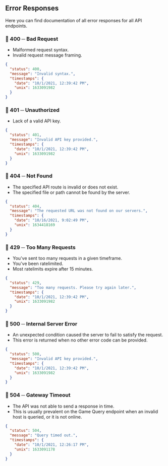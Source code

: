 ## Error Responses

Here you can find documentation of all error responses for all API endpoints.

### 🔴 400 ─ Bad Request

- Malformed request syntax.
- Invalid request message framing.

```json
{
  "status": 400,
  "message": "Invalid syntax.",
  "timestamps": {
    "date": "10/1/2021, 12:39:42 PM",
    "unix": 1633091982
  }
}
```

### 🔴 401 ─ Unauthorized

- Lack of a valid API key.

```json
{
  "status": 401,
  "message": "Invalid API key provided.",
  "timestamps": {
    "date": "10/1/2021, 12:39:42 PM",
    "unix": 1633091982
  }
}
```

### 🔴 404 ─ Not Found

- The specified API route is invalid or does not exist.
- The specified file or path cannot be found by the server.

```json
{
  "status": 404,
  "message": "The requested URL was not found on our servers.",
  "timestamps": {
    "date": "10/16/2021, 9:02:49 PM",
    "unix": 1634418169
  }
}
```

### 🔴 429 ─ Too Many Requests

- You've sent too many requests in a given timeframe.
- You've been ratelimited.
- Most ratelimits expire after 15 minutes.

```json
{
  "status": 429,
  "message": "Too many requests. Please try again later.",
  "timestamps": {
    "date": "10/1/2021, 12:39:42 PM",
    "unix": 1633091982
  }
}
```

### 🔴 500 ─ Internal Server Error

- An unexpected condition caused the server to fail to satisfy the request.
- This error is returned when no other error code can be provided.

```json
{
  "status": 500,
  "message": "Invalid API key provided.",
  "timestamps": {
    "date": "10/1/2021, 12:39:42 PM",
    "unix": 1633091982
  }
}
```
### 🔴 504 ─ Gateway Timeout

- The API was not able to send a response in time.
- This is usually prevalent on the Game Query endpoint when an invalid host is queried, or it is not online.

```json
{
  "status": 504,
  "message": "Query timed out.",
  "timestamps": {
    "date": "10/1/2021, 12:26:17 PM",
    "unix": 1633091178
  }
}
```